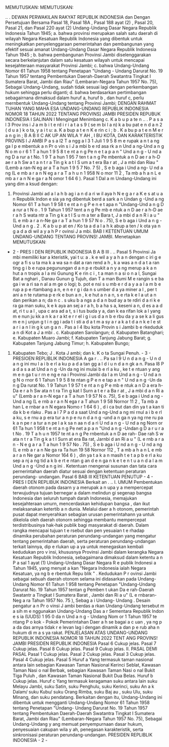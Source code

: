  MEMUTUSKAN:
MEMUTUSKAN:

.. . DEWAN PERWAKILAN RAKYAT REPUBLIK INDONESIA dan Dengan Persetujuan Bersama Pasal 18, Pasal 18A , Pasal 188 ayat (2) , Pasal 20, Pasal 21, dan Pasal 220 ayat (2) Undang-Undang Dasar Negara Republik Indonesia Tahun 1945;
a. bahwa provinsi merupakan salah satu daerah di wilayah Negara Kesatuan Republik Indonesia yang dibentuk untuk meningkatkan penyelenggaraan pemerintahan dan pembangunan yang efektif sesuai amanat Undang-Undang Dasar Negara Republik Indonesia Tahun 1945 ;
b. bahwa pembangunan Provinsi Jambi diselenggarakan secara berkelanjutan dalam satu kesatuan wilayah untuk mencapai kesejahteraan masyarakat Provinsi Jambi;
c. bahwa Undang-Undang Nomor 61 Tahun 1958 tentang Penetapan "Undang - Undang Darurat No. 19 Tahun 1957 tentang Pembentukan Daerah-Daerah Swatantra Tingkat I Sumatera Barat, Jambi dan Riau" (Lembaran-Negara Tahun 1957 No. 75), Sebagai Undang-Undang, sudah tidak sesuai lagi dengan perkembangan hukum sehingga perlu diganti;
d. bahwa berdasarkan pertimbangan sebagairnana dirnaksud dalam huruf a, huruf b , dan huruf c, perlu mernbentuk Undang-Undang tentang Provinsi Jambi;
DENGAN RAHMAT TUHAN YANG MAHA ESA UNDANG-UNDANG REPUBLIK INDONESIA NOMOR 18 TAHUN 2022 TENTANG PROVINS] JAMBI PRESIDEN REPUBUK INDONESIA I SALINAN I Mengingat Menimbang c. K a b u p a te n .. . P a s a l 3 Prov ins i J a m b i t e rd i r i a t a s 9 ( se m bi l a n) k a bu pat e n d a n 2 ( d u a ) k o ta, y a i t u:
a. K a bup a t e n K e rin c i ; b . K a bu p a t e n M e r a n g in ; B A B II C AK UP AN WILA Y AH , I BU KOTA, DAN KARAKTERISTIK PROVINS I J AMBI P a s a l2 T a ngg a l 3 1 Juli 1 9 5 8 m e rupak a n t a ng ga l p e mbentuk a n Pr o vin s i J a mbi b e rd asa rk a n Und a ng-Und a n g N o m o r 6 1 T a hun 1 9 5 8 t e nt a n g Pe n e t a p a n " Und a n g - U nd a ng D a rur a t No. 1 9 T a hun 1 95 7 ten t a n g Pe mbentuk a n D ae r a h-D ae r a h Sw a t a n t r a Tin g k a t I S um a t era Ba r at , J a mbi dan Riau " (Lemb a ran-N eg ar a T a hun 1 9 5 7 No. 7 5) , S e b aga i Und a ng- U nd a ng (L e mb a r a n N eg a r a T a h u n 1 958 N o mor 11 2 , Ta mb a h a n L e mb a r a n N e ga r a N omor 1 64 6 ).
Pasal 1
Dal a m Undang-Undang ini yang dim a ksud dengan:
1. Provinsi Jambi ad a l a h b ag i a n d a ri w il aya h N e g a r a K e s at u a n Republik Indon e sia ya ng dibentuk berd a sark a n Undan g -Und a ng Nomor 61 T a hun 1 9 58 t e nt a n g P e n e t apa n "Undang-Und a n g D a rur a t N o . 1 9 Tahun 1 957 tent a n g Pe mb e ntuk a n D ae r a h-D ae r a h S wata ntr a Tin g k a t I S u m a ter a Bara t, J a mbi d a n R i a u " (L e mb a r a n-Ne ga r a T a hun 1 9 57 N o . 75), S e b aga i Und a n g -Und a n g . 2 . K a b u p at en / Ko ta a d a l a h k abup a ten / k ota ya n g a d a di wil a y a h P r ovinsi J a mbi.
BAB I KETENTUAN UMUM UNDANG-UNDANG TENTANG PROVINS! JAMBI. Menetapkan
MEMUTUSKAN:
 - 2 - PRES I DEN REPUBLIK INDONESIA B A B III . ..
Pasal 5
Provinsi Ja mbi memiliki kar a kteristik, yai t u: a . k e wil a y a h a n dengan c iri g e ogr a fi s u ta ma k a wa sa n dat a ran rend a h , k a was a n d a t a ran ting g i b e rupa pegunungan d a n p e rbukit a n y a ng merup a k a n hut a n tropis a l a mi Gunung K e rin c i , t a man n a si o n a l, Sungai Bat a nghari , Danau Gunun g Tujuh, dan T a man Bumi M e rangin s e ba ga i w a ri sa n al a m ge o logi;
b. pot e nsi s u mb e r d a y a a l a m b e rup a p e rtambang a n, e n e r g i da n s umber d a ya miner a l , per t ani a n te rutama p e rk e bun a n , k e hut a n a n, s e rta k e l a ut a n dan perikan a n; da n c . s uku b a ngs a d a n bud ay a te rdiri d a ri k e ra ga man suku, k e k aya an sej a r a h, b a ha s a, keseni a n, d es a a d at, ri t u a l , upa c ara ad a t, s i tus buda y a, dan k ea rifan lok a l yang m e nun ju kk a n k a r a kt e r r el i g i us d a n b e rbu da y a se k a li gus m e n j unjun g t i n gg i ada t i sti a d a t m a sy a r a k a t d a n k e l e st a r i a n l in g k un g a n . Pas a l 4 Ibu kota Provin s i Jambi b e rkeduduk a n di Kot a J a mbi .
c. Kabupaten Sarolangun;
d. Kabupaten Batanghari;
e. Kabupaten Muaro Jambi;
f. Kabupaten Tanjung Jabung Barat;
g. Kabupaten Tanjung Jabung Timur;
h. Kabupaten Bungo;
1. Kabupaten Tebo; J . Kota J ambi; dan
k. K o ta Sungai Penuh. - 3 - PRESIOEN REPLIBLIK INDONESIA A ga r . .. Pa sa l 9 U n d a n g - U n d a n g ini mu l a i b e rl a ku p a d a tan gg a l d i u n d a n gk a n. Pasa l8 P a d a s a at Und a n g -Un da ng ini mulai b e rl a ku , ke t e ntuan y ang m e n ga t u r rn e ng e na i Provinsi Jambi da l a m Und a n g - U nd a n g N o rnor 6 1 Tahun 1 9 5 8 te ntan g P e n e tap a n " U nd a n g -Un da n g Da rurat No. 1 9 Tahun 1 9 57 t e nt a n g P e mb e ntuk a n D a era h- Da e r a h Sw ata n t ra Tin g kat I Surn a t e r a Ba r at , J a mbi d a n Ri a u" {Lemb a r a n-N ega r a T a hun 1 9 57 N o. 75), S e b aga i Und a ng - Und a ng (L e rnb a r a n N ega r a T ahun 1 9 58 Nornor 11 2 , Ta mb a han L e rnbar a n N egara Nomo r 1 64 6 ) , d i ca but dan din ya t a kan ti da k b e rlaku . Pas a l 7 P a d a saat Und a ng-Und a ng mi rnul a i b e rl a ku, s e rnu a p era tur a n p e ru n d a n g -und a n ga n ya ng rne ru pa k a n pe r a tur a n pe l a k sa n aa n d a ri U nd a n g - U nd a ng Norn or 61 Ta hun 1 958 t e nt a n g Pe net a p a n "Und a n g -Undan g D a r u r a t No . 19 T a h u n 1957 te nt a n g Pe rnbentuk a n D ae rah- Dae rah S w ata n t r a Tin g k a t I Surn at era Ba rat, Jarnbi d an Ri a u " (L e rnb a r a n - N e g a r a T a hun 1 9 57 No . 75) , S e b aga i U nd a n g - U nd a ng (L e rnb a r a n Ne ga ra Ta hun 19 58 Nornor 112 , T a mb a h a n L e mb a r a n Ne gar a Nomor 164 6 ) , din ya t a k a n masih t e t a p b e rl a ku sep a nj a ng tid a k b e rt e ntan g an d e n ga n k e t e n t u a n d a l a m Und a n g -Und a n g ini . Ketentuan rnengenai susunan dan tata cara pernerintahan daerah diatur sesuai dengan ketentuan peraturan perundang- undangan.
Pasal 6
BAB III KETENTUAN PENUTUP - 4 - PRES I DEN REPLIBUK INDONESIA Berkait an . .. I. UMUM Pembentukan daerah otonom pada dasarn y a merupak a n upa y a mempercepat terwujudnya tujuan bernegar a dalam melindun gi segenap bangsa Indonesia dan seluruh tumpah darah Indonesia, memajukan kesejahteraan umurn, mencerdaskan kehidupan bangsa , dan ikut melaksanakan ketertib a n dunia. Melalui daer a h otonom, pemerintah pusat dapat menyerahkan sebagian urusan pemerintahann ya untuk dikelola oleh daerah otonorn sehingga membantu mempercepat terdistribusinya hak-hak publik bagi masyarakat di daerah. Dalam rangka mencapai tujuan t e rsebut dan pen yesuaian t e rhadap dinamika perubahan peraturan perundang-undangan yang mengatur tentang pemerintahan daerah, serta peraturan perundang-undangan terkait lainnya, dip e rlukan up a ya untuk menegaskan kembali kedudukan pro v insi, khususnya Provinsi Jambi dalam kerangka Negara Kesatuan Republik Indonesia, sebagaimana dimaksud dalam ketentu a n P a sal 1 ayat (1) Undang-Undang Dasar Negara R e publik Indonesi a Tahun 1945, yang menyat a kan "Negara Indonesia ialah Negara Kesatuan, ya ng b e rbentuk Repu blik " . Kedudukan P r ovinsi Jambi sebagai sebuah daerah otonom selama ini didasarkan pada Undang-Undang Nomor 61 Tahun 1 958 tentang Penetapan "Undang-Undang Darurat No. 19 Tahun 1957 tentan g Pemben t ukan Da e rah-Daerah Swatantr a Tingkat I Sumatera Barat , Jambi dan Ri a u" (L e rnbaran-Neg a ra Tahun 1957 No. 75 ), Sebag a i Undang- Undang . Desain pengatur a n Pr o vinsi J ambi berdas a rkan Undang-Undang tersebut m a sih m e nggunakan Undang-Undang Das a r Sementara Republik Indon e s ia (UUDS) 1 95 0 da n Und a n g - Undang Nom or 1 Tahun 1957 te ntang P o kok - Pokok Pemerintahan Daer a h se bagai a c uan , ya ng p a da das arnya tidak r e levan lag i dengan dinamik a dan p e rub aha n hukum di m a s ya rakat. PENJELASAN ATAS UNDANG-UNDANG REPUBLIK INDONESIA NOMOR 18 TAHUN 2022 TENT ANG PROVINS! JAMBI PRESIDEN REPUBLIK INDONESIA Pasal 6 Cukup jelas. Pasal 7 Cukup jelas. Pasal 8 Cukup jelas. Pasal 9 Cukup jelas. II. PASAL DEMI PASAL Pasal 1 Cukup jelas. Pasal 2 Cukup jelas. Pasal 3 Cukup jelas. Pasal 4 Cukup jelas. Pasal 5 Huruf a Yang termasuk taman nasional antara lain sebagian Kawasan Taman Nasional Kerinci Seblat, Kawasan Taman Nasi o nal Berbak, sebagian Kawasan Taman Nasi o nal Bukit Tiga Puluh , dan Kawasan Taman Nasional Bukit Dua Belas. Huruf b Cukup jelas. Huruf c Yang termasuk keragaman suku antara lain suku Melayu Jambi, suku Satin, suku Penghulu, suku Kerinci, suku An a k Dalam/ suku Kubu/ suku Orang Rimba, suku Baj au , suku Ulu, suku Minang, dan suku pendatang. Berkaitan dengan itu, Undang-Undang ini dibentuk untuk mengganti Undang-Undang Nomor 61 Tahun 1958 tentang Penetapan "Undang- Undang Darurat No. 19 Tahun 1957 tentang Pembentukan Daerah-Daerah Swatantra Tingkat I Sumatera Barat, Jambi dan Riau" (Lembaran-Negara Tahun 1957 No. 75), Sebagai Undang-Undang y ang memuat penyempurnaan dasar hukum, penyesuaian cakupan wila y ah, penegasan karakteristik, serta sinkronisasi peraturan perundang-undangan. PRESIDEN REPLIBLIK INDONESIA - 2 -